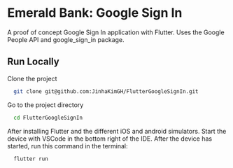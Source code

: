 # Emerald Bank: Google Sign In

A proof of concept Google Sign In application with Flutter. Uses the Google People API and google_sign_in package.

## Run Locally

Clone the project

```bash
  git clone git@github.com:JinhaKimGH/FlutterGoogleSignIn.git
```

Go to the project directory

```bash
  cd FlutterGoogleSignIn
```

After installing Flutter and the different iOS and android simulators. Start the device with VSCode in the bottom right of the IDE. After the device has started, run this command in the terminal:

```bash
  flutter run
```

